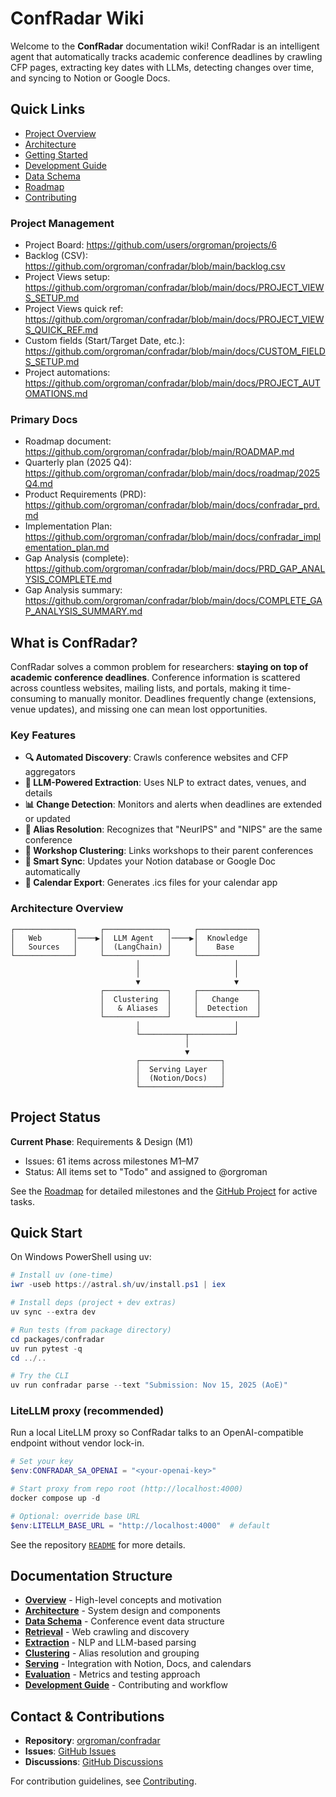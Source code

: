 # ConfRadar Wiki

Welcome to the **ConfRadar** documentation wiki! ConfRadar is an intelligent agent that automatically tracks academic conference deadlines by crawling CFP pages, extracting key dates with LLMs, detecting changes over time, and syncing to Notion or Google Docs.

## Quick Links

- [Project Overview](Overview)
- [Architecture](Architecture)
- [Getting Started](Getting-Started)
- [Development Guide](Development-Guide)
- [Data Schema](Data-Schema)
- [Roadmap](Roadmap)
- [Contributing](Contributing)

### Project Management

- Project Board: https://github.com/users/orgroman/projects/6
- Backlog (CSV): https://github.com/orgroman/confradar/blob/main/backlog.csv
- Project Views setup: https://github.com/orgroman/confradar/blob/main/docs/PROJECT_VIEWS_SETUP.md
- Project Views quick ref: https://github.com/orgroman/confradar/blob/main/docs/PROJECT_VIEWS_QUICK_REF.md
- Custom fields (Start/Target Date, etc.): https://github.com/orgroman/confradar/blob/main/docs/CUSTOM_FIELDS_SETUP.md
- Project automations: https://github.com/orgroman/confradar/blob/main/docs/PROJECT_AUTOMATIONS.md

### Primary Docs

- Roadmap document: https://github.com/orgroman/confradar/blob/main/ROADMAP.md
- Quarterly plan (2025 Q4): https://github.com/orgroman/confradar/blob/main/docs/roadmap/2025Q4.md
- Product Requirements (PRD): https://github.com/orgroman/confradar/blob/main/docs/confradar_prd.md
- Implementation Plan: https://github.com/orgroman/confradar/blob/main/docs/confradar_implementation_plan.md
- Gap Analysis (complete): https://github.com/orgroman/confradar/blob/main/docs/PRD_GAP_ANALYSIS_COMPLETE.md
- Gap Analysis summary: https://github.com/orgroman/confradar/blob/main/docs/COMPLETE_GAP_ANALYSIS_SUMMARY.md

## What is ConfRadar?

ConfRadar solves a common problem for researchers: **staying on top of academic conference deadlines**. Conference information is scattered across countless websites, mailing lists, and portals, making it time-consuming to manually monitor. Deadlines frequently change (extensions, venue updates), and missing one can mean lost opportunities.

### Key Features

- **🔍 Automated Discovery**: Crawls conference websites and CFP aggregators
- **🤖 LLM-Powered Extraction**: Uses NLP to extract dates, venues, and details
- **📊 Change Detection**: Monitors and alerts when deadlines are extended or updated
- **🔗 Alias Resolution**: Recognizes that "NeurIPS" and "NIPS" are the same conference
- **🎯 Workshop Clustering**: Links workshops to their parent conferences
- **📝 Smart Sync**: Updates your Notion database or Google Doc automatically
- **📅 Calendar Export**: Generates .ics files for your calendar app

### Architecture Overview

```
┌─────────────┐     ┌──────────────┐     ┌─────────────┐
│   Web       │────▶│  LLM Agent   │────▶│  Knowledge  │
│   Sources   │     │  (LangChain) │     │    Base     │
└─────────────┘     └──────────────┘     └─────────────┘
                            │                     │
                            │                     │
                            ▼                     ▼
                    ┌──────────────┐     ┌─────────────┐
                    │  Clustering  │     │   Change    │
                    │   & Aliases  │     │  Detection  │
                    └──────────────┘     └─────────────┘
                            │                     │
                            └──────────┬──────────┘
                                       │
                                       ▼
                            ┌──────────────────┐
                            │  Serving Layer   │
                            │  (Notion/Docs)   │
                            └──────────────────┘
```

## Project Status

**Current Phase**: Requirements & Design (M1)

- Issues: 61 items across milestones M1–M7
- Status: All items set to "Todo" and assigned to @orgroman

See the [Roadmap](Roadmap) for detailed milestones and the [GitHub Project](https://github.com/users/orgroman/projects/6) for active tasks.

## Quick Start

On Windows PowerShell using uv:

```powershell
# Install uv (one-time)
iwr -useb https://astral.sh/uv/install.ps1 | iex

# Install deps (project + dev extras)
uv sync --extra dev

# Run tests (from package directory)
cd packages/confradar
uv run pytest -q
cd ../..

# Try the CLI
uv run confradar parse --text "Submission: Nov 15, 2025 (AoE)"
```

### LiteLLM proxy (recommended)

Run a local LiteLLM proxy so ConfRadar talks to an OpenAI-compatible endpoint without vendor lock-in.

```powershell
# Set your key
$env:CONFRADAR_SA_OPENAI = "<your-openai-key>"

# Start proxy from repo root (http://localhost:4000)
docker compose up -d

# Optional: override base URL
$env:LITELLM_BASE_URL = "http://localhost:4000"  # default
```

See the repository [`README`](https://github.com/orgroman/confradar#readme) for more details.

## Documentation Structure

- **[Overview](Overview)** - High-level concepts and motivation
- **[Architecture](Architecture)** - System design and components
- **[Data Schema](Data-Schema)** - Conference event data structure
- **[Retrieval](Retrieval)** - Web crawling and discovery
- **[Extraction](Extraction)** - NLP and LLM-based parsing
- **[Clustering](Clustering)** - Alias resolution and grouping
- **[Serving](Serving)** - Integration with Notion, Docs, and calendars
- **[Evaluation](Evaluation)** - Metrics and testing approach
- **[Development Guide](Development-Guide)** - Contributing and workflow

## Contact & Contributions

- **Repository**: [orgroman/confradar](https://github.com/orgroman/confradar)
- **Issues**: [GitHub Issues](https://github.com/orgroman/confradar/issues)
- **Discussions**: [GitHub Discussions](https://github.com/orgroman/confradar/discussions)

For contribution guidelines, see [Contributing](Contributing).
